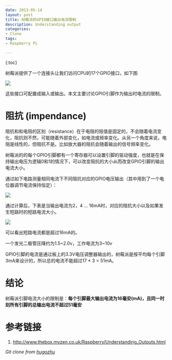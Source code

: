 ```yaml
---
date: 2013-05-14
layout: post
title: 树莓派的GPIO接口输出电流限制
description: Understanding output
categories:
- Clone
tags:
- Raspberry Pi

---
```


{:toc}

树莓派提供了一个连接头让我们访问CPU的17个GPIO接口，如下图

<img src="https://www.evernote.com/shard/s26/sh/92d52938-5bd9-46a7-9b05-478e9f30f5d7/b29dcc510983784a07472c8282330b30/deep/0/Screenshot%205/14/13%208:51%20PM.png"/>

这些接口可配置成输入或输出。本文主要讨论GPIO引脚作为输出时电流的限制。

# 阻抗 (impendance)
阻抗和和电阻的区别（resistance）在于电阻的阻值是固定的，不会随着电流变化，阻抗则不然，可能随着外部变化，如电流或频率变化。从另一个角度来说，电阻是线性的，但阻抗不是。比如放大器的阻抗会随着输出的信号频率变化。

树莓派的的每个GPIO引脚都有一个寄存器可以设置引脚的驱动强度，也就是在保持输出电压为逻辑0和1的情况下，可以改变阻抗的大小从而改变GPIO引脚的输出电流大小。

通过如下电路测量相同电流下不同阻抗对应的GPIO电压输出（其中用到了一个电位器调节电流保持恒定）：

<img src="https://www.evernote.com/shard/s26/sh/11008332-acac-4625-9b6a-963c97ec7498/1e6d153774b7e95214fe0c2bba9121d8/deep/0/Screenshot%205/14/13%2010:22%20PM.png"/>

通过计算后，下表是当输出电流为2，4 … 16mA时，对应的阻抗大小以及如果发生短路时的短路电流大小。

<img src="https://www.evernote.com/shard/s26/sh/7a411df0-56b1-4f76-bce5-54961bcfcfc7/4e46d9e28d7d01a34eb9e66ee28a5ba8/deep/0/Screenshot%205/14/13%2010:39%20PM.png"/>

可以看出短路电流都是超过16mA的。

一个发光二极管压降约为1.5~2.0v，工作电流为3~10v

GPIO引脚的电流是通过板上的3.3V电压调整器输出的，树莓派是按平均每个引脚3mA来设计的，所以总的电流不能超过17 * 3 = 51mA。

# 结论

树莓派引脚电流大小的限制是：**每个引脚最大输出电流为16毫安(mA)，且同一时刻所有引脚的总输出电流不超过51毫安**

# 参考链接
1. http://www.thebox.myzen.co.uk/Raspberry/Understanding_Outputs.html

*Git clone from [hugozhu](https://github.com/hugozhu/blog "hugozhu's github")*